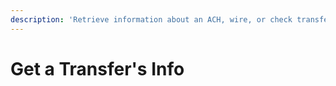 ```yaml
---
description: 'Retrieve information about an ACH, wire, or check transfer'
---
```


# Get a Transfer's Info


